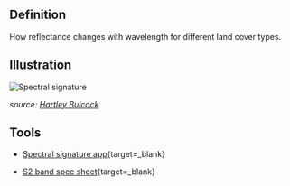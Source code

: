 ## Definition  

How reflectance changes with wavelength for different land cover types.    

## Illustration  

![Spectral signature](https://www.researchgate.net/profile/Hartley-Bulcock/publication/228781235/figure/fig1/AS:300782042796038@1448723435559/Reflectance-spectra-of-different-types-of-green-vegetation-compared-to-a-spectral.png)  

_source:_ [_Hartley Bulcock_](https://www.researchgate.net/figure/Reflectance-spectra-of-different-types-of-green-vegetation-compared-to-a-spectral_fig1_228781235)

## Tools  

- [Spectral signature app](https://jhowarth.users.earthengine.app/view/spectral-signatures){target=_blank}  

- [S2 band spec sheet](https://developers.google.com/earth-engine/datasets/catalog/COPERNICUS_S2_SR_HARMONIZED#bands){target=_blank}
